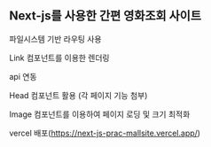 ## Next-js를 사용한 간편 영화조회 사이트

파일시스템 기반 라우팅 사용

Link 컴포넌트를 이용한 렌더링

api 연동

Head 컴포넌트 활용 (각 페이지 기능 첨부)

Image 컴포넌트를 이용하여 페이지 로딩 및 크기 최적화

vercel 배포(https://next-js-prac-mallsite.vercel.app/)

